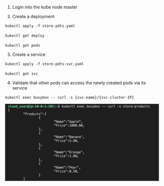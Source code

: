 1. Login into the kube node master

2. Create a deployment
```
kubectl apply -f store-pdts.yaml

kubectl get deploy

kubectl get pods
```

3. Create a service
```
kubectl apply -f store-pdts-svc.yaml

kubectl get svc
```

4. Validate that other pods can access the newly created pods via its service
```
kubectl exec busybox -- curl -s {svc-name}/{svc-cluster-IP}
```

![](./img/1.png)
